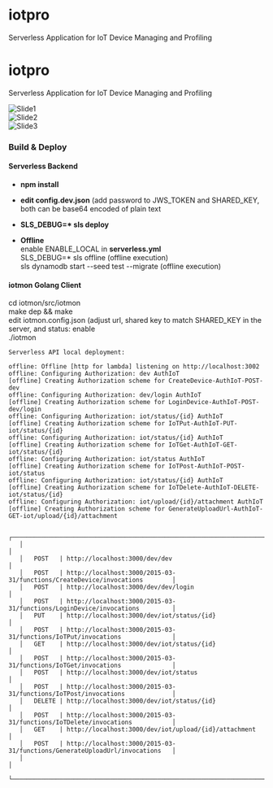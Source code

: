 # iotpro
 Serverless Application for IoT Device Managing and Profiling


# iotpro
 Serverless Application for IoT Device Managing and Profiling
 
![Slide1](https://github.com/ggmartins/iotpro/blob/master/images/slide1.jpg?raw=true)<br />
![Slide2](https://github.com/ggmartins/iotpro/blob/master/images/slide2.jpg?raw=true)<br />
![Slide3](https://github.com/ggmartins/iotpro/blob/master/images/slide3.jpg?raw=true)<br />

### Build & Deploy

#### Serverless Backend
- <b>npm install</b>

- <b>edit config.dev.json</b> (add password to JWS_TOKEN and SHARED_KEY, both can be base64 encoded of plain text

- <b>SLS_DEBUG=* sls deploy</b>

- <b>Offline</b><br />
enable ENABLE_LOCAL in <b>serverless.yml</b> <br />
SLS_DEBUG=* sls offline</b> (offline execution) <br />
sls dynamodb start --seed test --migrate</b> (offline execution) <br />

#### iotmon Golang Client

cd iotmon/src/iotmon <br />
make dep && make <br />
edit iotmon.config.json (adjust url, shared key to match SHARED_KEY in the server, and status: enable <br />
./iotmon<br />


```
Serverless API local deployment:

offline: Offline [http for lambda] listening on http://localhost:3002
offline: Configuring Authorization: dev AuthIoT
[offline] Creating Authorization scheme for CreateDevice-AuthIoT-POST-dev
offline: Configuring Authorization: dev/login AuthIoT
[offline] Creating Authorization scheme for LoginDevice-AuthIoT-POST-dev/login
offline: Configuring Authorization: iot/status/{id} AuthIoT
[offline] Creating Authorization scheme for IoTPut-AuthIoT-PUT-iot/status/{id}
offline: Configuring Authorization: iot/status/{id} AuthIoT
[offline] Creating Authorization scheme for IoTGet-AuthIoT-GET-iot/status/{id}
offline: Configuring Authorization: iot/status AuthIoT
[offline] Creating Authorization scheme for IoTPost-AuthIoT-POST-iot/status
offline: Configuring Authorization: iot/status/{id} AuthIoT
[offline] Creating Authorization scheme for IoTDelete-AuthIoT-DELETE-iot/status/{id}
offline: Configuring Authorization: iot/upload/{id}/attachment AuthIoT
[offline] Creating Authorization scheme for GenerateUploadUrl-AuthIoT-GET-iot/upload/{id}/attachment

   ┌───────────────────────────────────────────────────────────────────────────────────────┐
   │                                                                                       │
   │   POST   | http://localhost:3000/dev/dev                                              │
   │   POST   | http://localhost:3000/2015-03-31/functions/CreateDevice/invocations        │
   │   POST   | http://localhost:3000/dev/dev/login                                        │
   │   POST   | http://localhost:3000/2015-03-31/functions/LoginDevice/invocations         │
   │   PUT    | http://localhost:3000/dev/iot/status/{id}                                  │
   │   POST   | http://localhost:3000/2015-03-31/functions/IoTPut/invocations              │
   │   GET    | http://localhost:3000/dev/iot/status/{id}                                  │
   │   POST   | http://localhost:3000/2015-03-31/functions/IoTGet/invocations              │
   │   POST   | http://localhost:3000/dev/iot/status                                       │
   │   POST   | http://localhost:3000/2015-03-31/functions/IoTPost/invocations             │
   │   DELETE | http://localhost:3000/dev/iot/status/{id}                                  │
   │   POST   | http://localhost:3000/2015-03-31/functions/IoTDelete/invocations           │
   │   GET    | http://localhost:3000/dev/iot/upload/{id}/attachment                       │
   │   POST   | http://localhost:3000/2015-03-31/functions/GenerateUploadUrl/invocations   │
   │                                                                                       │
   └───────────────────────────────────────────────────────────────────────────────────────┘
   ```
